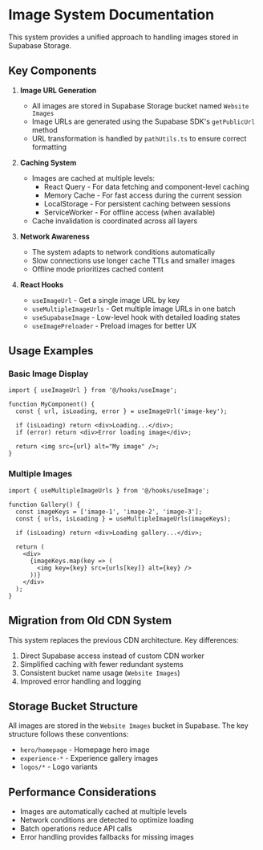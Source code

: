 
# Image System Documentation

This system provides a unified approach to handling images stored in Supabase Storage.

## Key Components

1. **Image URL Generation**
   - All images are stored in Supabase Storage bucket named `Website Images`
   - Image URLs are generated using the Supabase SDK's `getPublicUrl` method
   - URL transformation is handled by `pathUtils.ts` to ensure correct formatting

2. **Caching System**
   - Images are cached at multiple levels:
     - React Query - For data fetching and component-level caching
     - Memory Cache - For fast access during the current session
     - LocalStorage - For persistent caching between sessions
     - ServiceWorker - For offline access (when available)
   - Cache invalidation is coordinated across all layers

3. **Network Awareness**
   - The system adapts to network conditions automatically
   - Slow connections use longer cache TTLs and smaller images
   - Offline mode prioritizes cached content

4. **React Hooks**
   - `useImageUrl` - Get a single image URL by key
   - `useMultipleImageUrls` - Get multiple image URLs in one batch
   - `useSupabaseImage` - Low-level hook with detailed loading states
   - `useImagePreloader` - Preload images for better UX

## Usage Examples

### Basic Image Display

```tsx
import { useImageUrl } from '@/hooks/useImage';

function MyComponent() {
  const { url, isLoading, error } = useImageUrl('image-key');
  
  if (isLoading) return <div>Loading...</div>;
  if (error) return <div>Error loading image</div>;
  
  return <img src={url} alt="My image" />;
}
```

### Multiple Images

```tsx
import { useMultipleImageUrls } from '@/hooks/useImage';

function Gallery() {
  const imageKeys = ['image-1', 'image-2', 'image-3'];
  const { urls, isLoading } = useMultipleImageUrls(imageKeys);
  
  if (isLoading) return <div>Loading gallery...</div>;
  
  return (
    <div>
      {imageKeys.map(key => (
        <img key={key} src={urls[key]} alt={key} />
      ))}
    </div>
  );
}
```

## Migration from Old CDN System

This system replaces the previous CDN architecture. Key differences:

1. Direct Supabase access instead of custom CDN worker
2. Simplified caching with fewer redundant systems
3. Consistent bucket name usage (`Website Images`)
4. Improved error handling and logging

## Storage Bucket Structure

All images are stored in the `Website Images` bucket in Supabase.
The key structure follows these conventions:

- `hero/homepage` - Homepage hero image
- `experience-*` - Experience gallery images
- `logos/*` - Logo variants

## Performance Considerations

- Images are automatically cached at multiple levels
- Network conditions are detected to optimize loading
- Batch operations reduce API calls
- Error handling provides fallbacks for missing images
